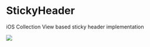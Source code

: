# StickyHeader

iOS Collection View based sticky header implementation

[![](http://img.youtube.com/vi/n_1VLkDoypg/0.jpg)](http://www.youtube.com/watch?v=n_1VLkDoypg "")
